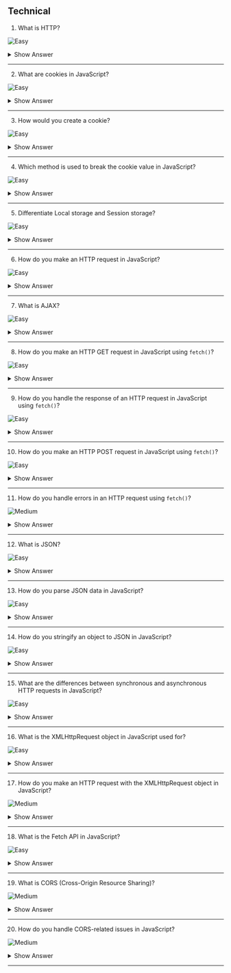 ## Technical

1. What is HTTP?

![Easy](https://github.com/revaturelabs/interviewquestions/blob/dev/ComplexityTags/simple%20(2).svg)

<details><summary> Show Answer </summary>

<blockquote>

HTTP stands for Hypertext Transfer Protocol. It is a protocol that defines how clients (such as web browsers) and servers communicate over the internet.

</blockquote>
</details>

---

2. What are cookies in JavaScript?

![Easy](https://github.com/revaturelabs/interviewquestions/blob/dev/ComplexityTags/simple%20(2).svg)

<details><summary> Show Answer </summary>

<blockquote>

It is generally a small data that is sent from a website and stored on the user’s machine by a web browser that was used to access the website. Cookies are used to remember information (e.g., user preferences, settings, passwords) for later use and also to record the browsing activity on a website.

</blockquote>
</details>

---

3. How would you create a cookie?

![Easy](https://github.com/revaturelabs/interviewquestions/blob/dev/ComplexityTags/simple%20(2).svg)

<details><summary> Show Answer </summary>

<blockquote>

We can create a cookie as below:

``` java
document.cookie = "key1 = value1; key2 = value2; expires = date";
```
</blockquote>
</details>

---

4. Which method is used to break the cookie value in JavaScript?

![Easy](https://github.com/revaturelabs/interviewquestions/blob/dev/ComplexityTags/simple%20(2).svg)

<details><summary> Show Answer </summary>

<blockquote>

`split()` method to break the cookie value into keys and values.

</blockquote>
</details>

---

5. Differentiate Local storage and Session storage?

![Easy](https://github.com/revaturelabs/interviewquestions/blob/dev/ComplexityTags/simple%20(2).svg)

<details><summary> Show Answer </summary>

<blockquote>

`Local Storage` – The data is not sent back to the server for every HTTP request , which will reduce the amount of traffic between client and server. 

`Session Storage` – The data stored in local storage has no expiration time, data stored in session storage gets cleared when the page session ends. Which will leave when the browser is closed.

</blockquote>
</details>

---

6. How do you make an HTTP request in JavaScript?

![Easy](https://github.com/revaturelabs/interviewquestions/blob/dev/ComplexityTags/simple%20(2).svg)

<details><summary> Show Answer </summary>

<blockquote>

You can make an HTTP request in JavaScript using the `XMLHttpRequest` object or the newer `fetch()` function. Both methods allow you to send requests to a server and receive responses.

</blockquote>
</details>

---

7. What is AJAX?

![Easy](https://github.com/revaturelabs/interviewquestions/blob/dev/ComplexityTags/simple%20(2).svg)

<details><summary> Show Answer </summary>

<blockquote>

AJAX (Asynchronous JavaScript and XML) is a technique that allows you to make asynchronous HTTP requests from JavaScript without reloading the entire web page.

</blockquote>
</details>

---

8. How do you make an HTTP GET request in JavaScript using `fetch()`?

![Easy](https://github.com/revaturelabs/interviewquestions/blob/dev/ComplexityTags/simple%20(2).svg)

<details><summary> Show Answer </summary>

<blockquote>

You can make an HTTP GET request using the `fetch()` function by providing the URL you want to request as the first parameter. For example: `fetch('https://api.example.com/data')`.

</blockquote>
</details>

---

9. How do you handle the response of an HTTP request in JavaScript using `fetch()`?

![Easy](https://github.com/revaturelabs/interviewquestions/blob/dev/ComplexityTags/simple%20(2).svg)

<details><summary> Show Answer </summary>

<blockquote>

You can handle the response of an HTTP request using the `.then()` method and passing a callback function that processes the response data. For example:
```javascript
fetch('https://api.example.com/data')
  .then(function(response) {
    // Handle the response
  });
```
</blockquote>
</details>

---

10. How do you make an HTTP POST request in JavaScript using `fetch()`?

![Easy](https://github.com/revaturelabs/interviewquestions/blob/dev/ComplexityTags/simple%20(2).svg)

<details><summary> Show Answer </summary>

<blockquote>

To make an HTTP POST request using `fetch()`, you need to pass an object as the second parameter with the `method` set to `'POST'` and include the request payload. For example:
```javascript
fetch('https://api.example.com/data', {
  method: 'POST',
  body: JSON.stringify({ name: 'John', age: 25 })
});
```
</blockquote>
</details>

---

11. How do you handle errors in an HTTP request using `fetch()`?

![Medium](https://github.com/revaturelabs/interviewquestions/blob/dev/ComplexityTags/Medium%20(2).svg)

<details><summary> Show Answer </summary>

<blockquote>

You can handle errors in an HTTP request by adding a `.catch()` block after the `.then()` block to catch any network errors or failed responses. For example:
```javascript
fetch('https://api.example.com/data')
  .then(function(response) {
    // Handle the response
  })
  .catch(function(error) {
    // Handle the error
  });
```
</blockquote>
</details>

---

12. What is JSON?

![Easy](https://github.com/revaturelabs/interviewquestions/blob/dev/ComplexityTags/simple%20(2).svg)

<details><summary> Show Answer </summary>

<blockquote>

JSON (JavaScript Object Notation) is a lightweight data interchange format that is easy for humans to read and write, and easy for machines to parse and generate. It is often used for data transfer between a client and server.

</blockquote>
</details>

---

13. How do you parse JSON data in JavaScript?

![Easy](https://github.com/revaturelabs/interviewquestions/blob/dev/ComplexityTags/simple%20(2).svg)

<details><summary> Show Answer </summary>

<blockquote>

You can parse JSON data in JavaScript using the `JSON.parse()` function, which converts a JSON string into a JavaScript object. For example: `var obj = JSON.parse('{"name":"John","age":25}');`

</blockquote>
</details>

---

14. How do you stringify an object to JSON in JavaScript?

![Easy](https://github.com/revaturelabs/interviewquestions/blob/dev/ComplexityTags/simple%20(2).svg)

<details><summary> Show Answer </summary>

<blockquote>

You can stringify a JavaScript object to JSON using the `JSON.stringify()` function, which converts a JavaScript object into a JSON string. For example: `var jsonString = JSON.stringify({ name: 'John', age: 25 });`

</blockquote>
</details>

---

15. What are the differences between synchronous and asynchronous HTTP requests in JavaScript?

![Easy](https://github.com/revaturelabs/interviewquestions/blob/dev/ComplexityTags/simple%20(2).svg)

<details><summary> Show Answer </summary>

<blockquote>

Synchronous HTTP requests block the execution of code until the response is received, while asynchronous HTTP requests allow the code to continue running without waiting for the response. Asynchronous requests are typically preferred as they do not freeze the user interface.

</blockquote>
</details>

---

16. What is the XMLHttpRequest object in JavaScript used for?

![Easy](https://github.com/revaturelabs/interviewquestions/blob/dev/ComplexityTags/simple%20(2).svg)

<details><summary> Show Answer </summary>

<blockquote>

The XMLHttpRequest object is used to send HTTP requests and receive responses asynchronously. It provides methods to handle various aspects of the request, such as setting headers, monitoring progress, and handling responses.

</blockquote>
</details>

---

17. How do you make an HTTP request with the XMLHttpRequest object in JavaScript?

![Medium](https://github.com/revaturelabs/interviewquestions/blob/dev/ComplexityTags/Medium%20(2).svg)

<details><summary> Show Answer </summary>

<blockquote>

To make an HTTP request with the XMLHttpRequest object, you create an instance of it, set the request method, URL, and any headers or parameters, and then call the `open()` and `send()` methods. You can also define callback functions to handle the response. Here's an example:
```javascript
var xhr = new XMLHttpRequest();
xhr.open('GET', 'https://api.example.com/data', true);
xhr.setRequestHeader('Content-Type', 'application/json');
xhr.onreadystatechange = function() {
  if (xhr.readyState === XMLHttpRequest.DONE && xhr.status === 200) {
    var response = JSON.parse(xhr.responseText);
    // Handle the response
  }
};
xhr.send();
```
</blockquote>
</details>

---

18. What is the Fetch API in JavaScript?

![Easy](https://github.com/revaturelabs/interviewquestions/blob/dev/ComplexityTags/simple%20(2).svg)

<details><summary> Show Answer </summary>

<blockquote>

The Fetch API is a modern replacement for XMLHttpRequest that provides a simpler and more powerful way to make HTTP requests. It uses promises and allows for a more flexible handling of requests and responses.

</blockquote>
</details>

---

19. What is CORS (Cross-Origin Resource Sharing)?

![Medium](https://github.com/revaturelabs/interviewquestions/blob/dev/ComplexityTags/Medium%20(2).svg)

<details><summary> Show Answer </summary>

<blockquote>

CORS is a mechanism that allows resources (e.g., JavaScript) on a web page to make requests to a different domain than the one the page originated from. It is used to enhance security and prevent unauthorized access to resources.

</blockquote>
</details>

---

20. How do you handle CORS-related issues in JavaScript?

![Medium](https://github.com/revaturelabs/interviewquestions/blob/dev/ComplexityTags/Medium%20(2).svg)

<details><summary> Show Answer </summary>

<blockquote>

To handle CORS-related issues, you can set appropriate CORS headers on the server-side to allow or restrict access to resources. On the client-side, you may need to use techniques like JSONP, proxy servers, or server-side proxies to overcome CORS restrictions.

</blockquote>
</details>

---